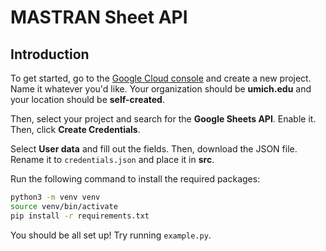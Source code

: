# MASTRAN Sheet API

## Introduction
To get started, go to the [Google Cloud console](https://console.cloud.google.com/welcome?hl=en) and create a new project. Name it whatever you'd like. Your organization should be **umich.edu** and your location should be **self-created**.

Then, select your project and search for the **Google Sheets API**. Enable it. Then, click **Create Credentials**.

Select **User data** and fill out the fields. Then, download the JSON file. Rename it to `credentials.json` and place it in **src**.

Run the following command to install the required packages:
```bash
python3 -m venv venv
source venv/bin/activate
pip install -r requirements.txt
```

You should be all set up! Try running `example.py`.
